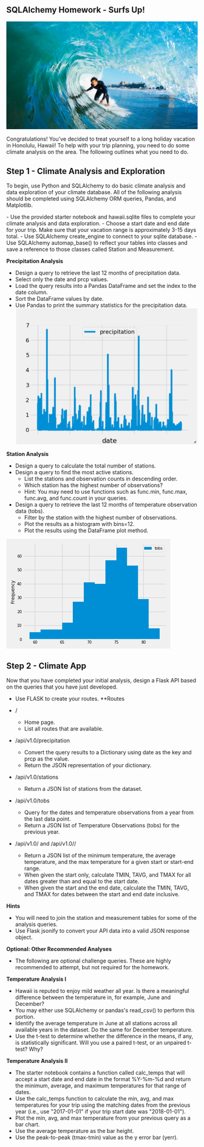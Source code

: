## **SQLAlchemy Homework - Surfs Up!**
![](https://github.com/sjgiauque/SQLAlchemy-Challenge/blob/master/surfs-up.png)

Congratulations! You've decided to treat yourself to a long holiday vacation in Honolulu, Hawaii! To help with your trip planning, you need to do some climate analysis on the area. The following outlines what you need to do.

## **Step 1 - Climate Analysis and Exploration**
To begin, use Python and SQLAlchemy to do basic climate analysis and data exploration of your climate database. All of the following analysis should be completed using SQLAlchemy ORM queries, Pandas, and Matplotlib.
<div>
- Use the provided starter notebook and hawaii.sqlite files to complete your climate analysis and data exploration.
- Choose a start date and end date for your trip. Make sure that your vacation range is approximately 3-15 days total.
- Use SQLAlchemy create_engine to connect to your sqlite database.
- Use SQLAlchemy automap_base() to reflect your tables into classes and save a reference to those classes called Station and       Measurement.

**Precipitation Analysis**
- Design a query to retrieve the last 12 months of precipitation data.
- Select only the date and prcp values.
- Load the query results into a Pandas DataFrame and set the index to the date column.
- Sort the DataFrame values by date.
- Use Pandas to print the summary statistics for the precipitation data.
![](https://github.com/sjgiauque/SQLAlchemy-Challenge/blob/master/precipitation.png)

**Station Analysis**
- Design a query to calculate the total number of stations.
- Design a query to find the most active stations.
    - List the stations and observation counts in descending order.
    - Which station has the highest number of observations?
    - Hint: You may need to use functions such as func.min, func.max, func.avg, and func.count in your queries.
- Design a query to retrieve the last 12 months of temperature observation data (tobs).
    - Filter by the station with the highest number of observations.
    - Plot the results as a histogram with bins=12.
    - Plot the results using the DataFrame plot method.

![](https://github.com/sjgiauque/SQLAlchemy-Challenge/blob/master/station-histogram.png)


## **Step 2 - Climate App**
Now that you have completed your initial analysis, design a Flask API based on the queries that you have just developed.
- Use FLASK to create your routes.
**Routes
- /
    - Home page.
    - List all routes that are available.

- /api/v1.0/precipitation
    - Convert the query results to a Dictionary using date as the key and prcp as the value.
    - Return the JSON representation of your dictionary.

- /api/v1.0/stations
    - Return a JSON list of stations from the dataset.

- /api/v1.0/tobs
    - Query for the dates and temperature observations from a year from the last data point.
    - Return a JSON list of Temperature Observations (tobs) for the previous year.

- /api/v1.0/<start> and /api/v1.0/<start>/<end>
    - Return a JSON list of the minimum temperature, the average temperature, and the max temperature for a given start or start-end range.
    - When given the start only, calculate TMIN, TAVG, and TMAX for all dates greater than and equal to the start date.
    - When given the start and the end date, calculate the TMIN, TAVG, and TMAX for dates between the start and end date inclusive.

**Hints**
- You will need to join the station and measurement tables for some of the analysis queries.
- Use Flask jsonify to convert your API data into a valid JSON response object.


**Optional: Other Recommended Analyses**
- The following are optional challenge queries. These are highly recommended to attempt, but not required for the homework.

**Temperature Analysis I**
- Hawaii is reputed to enjoy mild weather all year. Is there a meaningful difference between the temperature in, for example, June and December?
- You may either use SQLAlchemy or pandas's read_csv() to perform this portion.
- Identify the average temperature in June at all stations across all available years in the dataset. Do the same for December temperature.
- Use the t-test to determine whether the difference in the means, if any, is statistically significant. Will you use a paired t-test, or an unpaired t-test? Why?

**Temperature Analysis II**
- The starter notebook contains a function called calc_temps that will accept a start date and end date in the format %Y-%m-%d and return the minimum, average, and maximum temperatures for that range of dates.
- Use the calc_temps function to calculate the min, avg, and max temperatures for your trip using the matching dates from the previous year (i.e., use "2017-01-01" if your trip start date was "2018-01-01").
- Plot the min, avg, and max temperature from your previous query as a bar chart.
- Use the average temperature as the bar height.
- Use the peak-to-peak (tmax-tmin) value as the y error bar (yerr).

